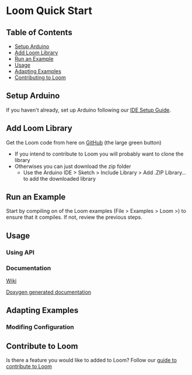 # Loom Quick Start

## Table of Contents

- [Setup Arduino](#setup-arduino)
- [Add Loom Library](#add-loom-library)
- [Run an Example](#run-an-example)
- [Usage](#usage)
- [Adapting Examples](#adapting-examples)
- [Contributing  to Loom](#contributing-to-loom)

## Setup Arduino

If you haven't already, set up Arduino following our [IDE Setup Guide](https://wiki.open-sensing.org/doku.php?id=ide-setup).

## Add Loom Library 

Get the Loom code from here on [GitHub](https://github.com/OPEnSLab-OSU/Loom) (the large green button)

- If you intend to contribute to Loom you will probably want to clone the library
- Otherwises you can just download the zip folder
  - Use the Arduino IDE > Sketch > Include Library > Add .ZIP Library… to add the downloaded library

## Run an Example

Start by compiling on of the Loom examples (File > Examples > Loom >) to ensure that it compiles. If not, review the previous steps.

## Usage

### Using API



### Documentation

[Wiki](https://wiki.open-sensing.org/doku.php?id=loom)

[Doxygen generated documentation](http://web.engr.oregonstate.edu/~goertzel/Loom_documentation/)

## Adapting Examples

### Modifing Configuration



## Contribute to Loom

Is there a feature you would like to added to Loom? Follow our [guide to contribute to Loom](https://github.com/OPEnSLab-OSU/Loom/Readme_Contributing.md)